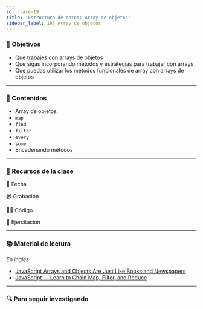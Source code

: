 ```yaml
---
id: clase-19
title: 'Estructura de datos: Array de objetos'
sidebar_label: 19) Array de objetos
---
```


### 🏁 Objetivos

- Que trabajes con arrays de objetos
- Que sigas incorporando métodos y estrategias para trabajar con arrays
- Que puedas utilizar los métodos funcionales de array con arrays de objetos

---

### 📝 Contenidos

- Array de objetos
- `map`
- `find`
- `filter`
- `every`
- `some`
- Encadenando métodos

---

### 🚀 Recursos de la clase

📆 Fecha

📹 Grabación

👩‍💻 Código

💪 Ejercitación

---

### 📚 Material de lectura

_En inglés_

- [JavaScript Arrays and Objects Are Just Like Books and Newspapers](https://blog.codeanalogies.com/2017/04/29/javascript-arrays-and-objects-are-just-like-books-and-newspapers/)
- [JavaScript — Learn to Chain Map, Filter, and Reduce](https://codeburst.io/javascript-learn-to-chain-map-filter-and-reduce-acd2d0562cd4)

---

### 🔍 Para seguir investigando
